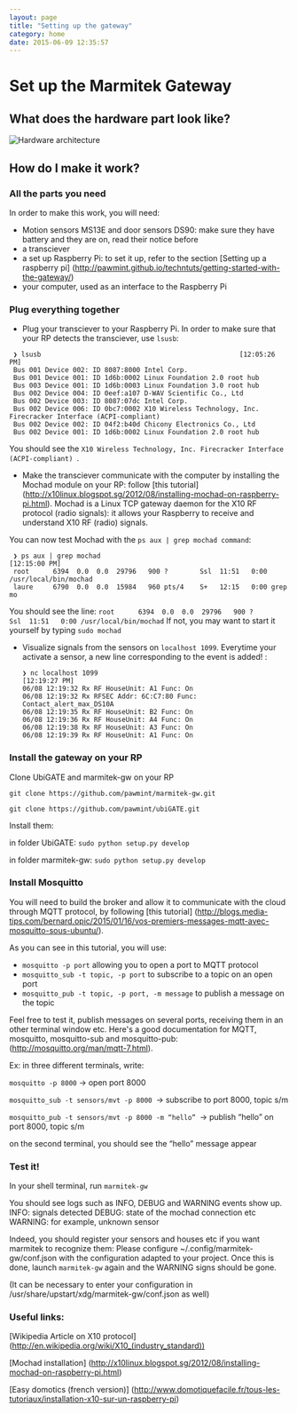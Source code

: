 ```yaml
---
layout: page
title: "Setting up the gateway"
category: home
date: 2015-06-09 12:35:57
---
```


# Set up the Marmitek Gateway

## What does the hardware part look like?

![Hardware architecture](https://github.com/pawmint/techntuts/blob/gh-pages/images/hardware.png?raw=true)

## How do I make it work?


### All the parts you need


In order to make this work, you will need:

* Motion sensors MS13E and door sensors DS90: make sure they have battery and they are on, read their notice before
* a transciever
* a set up Raspberry Pi: to set it up, refer to the section [Setting up a raspberry pi] (http://pawmint.github.io/techntuts/getting-started-with-the-gateway/)
* your computer, used as an interface to the Raspberry Pi 


### Plug everything together



* Plug your transciever to your Raspberry Pi. In order to make sure that your RP detects the transciever, use ```lsusb```:

```
 ❯ lsusb                                                  [12:05:26 PM] 
 Bus 001 Device 002: ID 8087:8000 Intel Corp. 
 Bus 001 Device 001: ID 1d6b:0002 Linux Foundation 2.0 root hub 
 Bus 003 Device 001: ID 1d6b:0003 Linux Foundation 3.0 root hub 
 Bus 002 Device 004: ID 0eef:a107 D-WAV Scientific Co., Ltd 
 Bus 002 Device 003: ID 8087:07dc Intel Corp. 
 Bus 002 Device 006: ID 0bc7:0002 X10 Wireless Technology, Inc. Firecracker Interface (ACPI-compliant) 
 Bus 002 Device 002: ID 04f2:b40d Chicony Electronics Co., Ltd 
 Bus 002 Device 001: ID 1d6b:0002 Linux Foundation 2.0 root hub 
 ```

You should see the ```X10 Wireless Technology, Inc. Firecracker Interface (ACPI-compliant) ```.



* Make the transciever communicate with the computer by installing the Mochad module on your RP: follow [this tutorial] (http://x10linux.blogspot.sg/2012/08/installing-mochad-on-raspberry-pi.html). Mochad is a Linux TCP gateway daemon for the X10 RF protocol (radio signals): it allows your Raspberry to receive and understand X10 RF (radio) signals.

 You can now test Mochad with the ``` ps aux | grep mochad command ```:

 ```
  ❯ ps aux | grep mochad                                                                                                           [12:15:00 PM] 
  root      6394  0.0  0.0  29796   900 ?        Ssl  11:51   0:00 /usr/local/bin/mochad 
  laure     6790  0.0  0.0  15984   960 pts/4    S+   12:15   0:00 grep mo
  ```

  You should see the line:
  ``` root      6394  0.0  0.0  29796   900 ?        Ssl  11:51   0:00 /usr/local/bin/mochad ```
  If not, you may want to start it yourself by typing ```sudo mochad```


* Visualize signals from the sensors on ```localhost 1099```. Everytime your activate a sensor, a new line corresponding to the event is added! :

  ```
  ❯ nc localhost 1099                                                                                                              [12:19:27 PM] 
  06/08 12:19:32 Rx RF HouseUnit: A1 Func: On 
  06/08 12:19:32 Rx RFSEC Addr: 6C:C7:80 Func: Contact_alert_max_DS10A 
  06/08 12:19:35 Rx RF HouseUnit: B2 Func: On 
  06/08 12:19:36 Rx RF HouseUnit: A4 Func: On 
  06/08 12:19:38 Rx RF HouseUnit: A3 Func: On 
  06/08 12:19:39 Rx RF HouseUnit: A1 Func: On 
  ```


### Install the gateway on your RP


  Clone UbiGATE and marmitek-gw on your RP

  ```git clone https://github.com/pawmint/marmitek-gw.git``` 
  
  ```git clone https://github.com/pawmint/ubiGATE.git ```

  
  Install them:

  in folder UbiGATE: ```sudo python setup.py develop``` 
  
  in folder marmitek-gw: ```sudo python setup.py develop```
  

### Install Mosquitto
  

You will need to build the broker and allow it to communicate with the cloud through MQTT protocol, by following [this tutorial] (http://blogs.media-tips.com/bernard.opic/2015/01/16/vos-premiers-messages-mqtt-avec-mosquitto-sous-ubuntu/).


  As you can see in this tutorial, you will use:
* ```mosquitto -p port``` allowing you to open a port to MQTT protocol
* ```mosquitto_sub -t topic, -p port``` to subscribe to a topic on an open port
* ```mosquitto_pub -t topic, -p port, -m message``` to publish a message on the topic
 
Feel free to test it, publish messages on several ports, receiving them in an other terminal window etc. Here's a good documentation for MQTT, mosquitto, mosquitto-sub and mosquitto-pub:
  (http://mosquitto.org/man/mqtt-7.html).

  Ex: in three different terminals, write:

```mosquitto -p 8000``` → open port 8000

```mosquitto_sub -t sensors/mvt -p 8000 ```→ subscribe to port 8000, topic s/m

```mosquitto_pub -t sensors/mvt -p 8000 -m “hello” ```→ publish “hello” on port 8000, topic s/m
 
 on the second terminal, you should see the “hello” message appear


### Test it!

  In your shell terminal, run 
  ```marmitek-gw```

You should see logs such as INFO, DEBUG and WARNING events show up.
INFO: signals detected
DEBUG: state of the mochad connection etc
WARNING: for example, unknown sensor

Indeed, you should register your sensors and houses etc if you want marmitek to recognize them:
Please configure ~/.config/marmitek-gw/conf.json with the configuration adapted to your project.
Once this is done, launch ```marmitek-gw``` again and the WARNING signs should be gone.

(It can be necessary to enter your configuration in /usr/share/upstart/xdg/marmitek-gw/conf.json as well)

### Useful links:

  [Wikipedia Article on X10 protocol] (http://en.wikipedia.org/wiki/X10_(industry_standard))

  [Mochad installation] (http://x10linux.blogspot.sg/2012/08/installing-mochad-on-raspberry-pi.html)

  [Easy domotics (french version)] (http://www.domotiquefacile.fr/tous-les-tutoriaux/installation-x10-sur-un-raspberry-pi)


